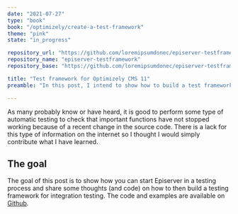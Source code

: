 ```yaml
---
date: "2021-07-27"
type: "book"
book: "/optimizely/create-a-test-framework"
theme: "pink"
state: "in_progress"

repository_url: "https://github.com/loremipsumdonec/episerver-testframework"
repository_name: "episerver-testframework"
repository_base: "https://github.com/loremipsumdonec/episerver-testframework/blob/main/posts/create_a_test_framework"

title: "Test framework for Optimizely CMS 11"
preamble: "In this post, I intend to show how to build a test framework for Optimizely CMS and how to write different types of integration tests to check its implementation."

---
```


As many probably know or have heard, it is good to perform some type of automatic testing to check that important functions have not stopped working because of a recent change in the source code. There is a lack for this type of information on the internet so I thought I would simply contribute what I have learned.

##  The goal

 The goal of this post is to show how you can start Episerver in a testing process and share some thoughts (and code) on how to then build a testing framework for integration testing. The code and examples are available on [Github](https://github.com/loremipsumdonec/episerver-testframework).

